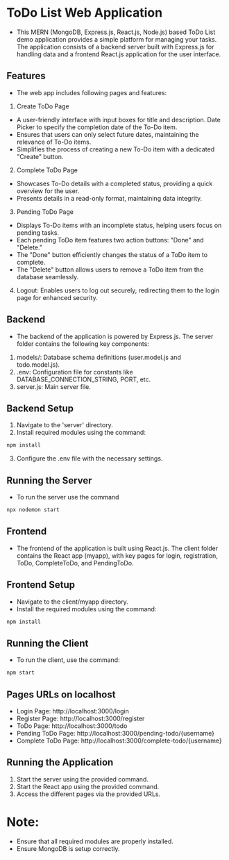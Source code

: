 # ToDo List Web Application

- This MERN (MongoDB, Express.js, React.js, Node.js) based ToDo List demo application provides a simple platform for managing your tasks. The application consists of a backend server built with Express.js for handling data and a frontend React.js application for the user interface.

## Features
- The web app includes following pages and features:
1. Create ToDo Page
- A user-friendly interface with input boxes for title and description. Date Picker to specify the completion date of the To-Do item.
- Ensures that users can only select future dates, maintaining the relevance of To-Do items.
- Simplifies the process of creating a new To-Do item with a dedicated "Create" button.

2. Complete ToDo Page
- Showcases To-Do details with a completed status, providing a quick overview for the user.
- Presents details in a read-only format, maintaining data integrity.
  
3. Pending ToDo Page
- Displays To-Do items with an incomplete status, helping users focus on pending tasks.
- Each pending ToDo item features two action buttons: "Done" and "Delete."
- The "Done" button efficiently changes the status of a ToDo item to complete.
- The "Delete" button allows users to remove a ToDo item from the database seamlessly.

4. Logout: Enables users to log out securely, redirecting them to the login page for enhanced security.

## Backend

- The backend of the application is powered by Express.js. The server folder contains the following key components:
1. models/: Database schema definitions (user.model.js and todo.model.js).
2. .env: Configuration file for constants like DATABASE_CONNECTION_STRING, PORT, etc.
3. server.js: Main server file.

## Backend Setup

1. Navigate to the 'server' directory.
2. Install required modules using the command:
```sh
npm install
```
3. Configure the .env file with the necessary settings.

## Running the Server

- To run the server use the command
```sh
npx nodemon start
```

## Frontend

- The frontend of the application is built using React.js. The client folder contains the React app (myapp), with key pages for login, registration, ToDo, CompleteToDo, and PendingToDo.

## Frontend Setup

- Navigate to the client/myapp directory.
- Install the required modules using the command:
```sh
npm install
```

## Running the Client

- To run the client, use the command:
```sh
npm start
```

## Pages URLs on localhost

- Login Page: http://localhost:3000/login
- Register Page: http://localhost:3000/register
- ToDo Page: http://localhost:3000/todo
- Pending ToDo Page: http://localhost:3000/pending-todo/{username}
- Complete ToDo Page: http://localhost:3000/complete-todo/{username}

## Running the Application

1. Start the server using the provided command.
2. Start the React app using the provided command.
3. Access the different pages via the provided URLs.

# Note:
- Ensure that all required modules are properly installed.
- Ensure MongoDB is setup correctly.


